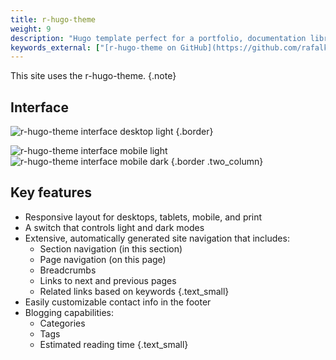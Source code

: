 ```yaml
---
title: r-hugo-theme
weight: 9
description: "Hugo template perfect for a portfolio, documentation library, or blog."
keywords_external: ["[r-hugo-theme on GitHub](https://github.com/rafalkaron/r-hugo-theme)", "[r-hugo-theme demo](https://rafalkaron.github.io/r-hugo-theme-demo)"]
---
```


This site uses the r-hugo-theme.
{.note}

## Interface

![r-hugo-theme interface desktop light](/media/r-hugo-theme/r-hugo-theme-desktop-light.png)
{.border}

![r-hugo-theme interface mobile light](/media/r-hugo-theme/r-hugo-theme-mobile-light.png)
![r-hugo-theme interface mobile dark](/media/r-hugo-theme/r-hugo-theme-mobile-dark.png)
{.border .two_column}

## Key features

* Responsive layout for desktops, tablets, mobile, and print
* A switch that controls light and dark modes
* Extensive, automatically generated site navigation that includes:
  * Section navigation (in this section)
  * Page navigation (on this page)
  * Breadcrumbs
  * Links to next and previous pages
  * Related links based on keywords
  {.text_small}
* Easily customizable contact info in the footer
* Blogging capabilities:
  * Categories
  * Tags
  * Estimated reading time
  {.text_small}
